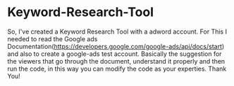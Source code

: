 # Keyword-Research-Tool
 So, I've created a Keyword Research Tool with a adword account. For This I needed to read the Google ads Documentation(https://developers.google.com/google-ads/api/docs/start) and also to create a google-ads test account. Basically the suggestion for the viewers that go through the document, understand it properly and then run the code, in this way you can modify the code as your experties. Thank You!
